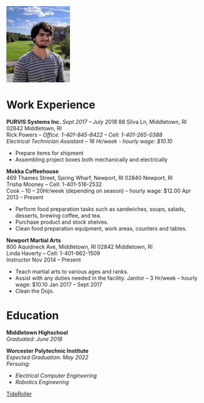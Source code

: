 ![Picture of me](seniorpicsmall.jpg)

# **Work Experience**
**PURVIS Systems Inc.**  _Sept 2017 – July 2018_
88 Silva Ln, Middletown, RI 02842 Middletown, RI  
Rick Powers – _Office: 1-401-845-8422 – Cell: 1-401-265-0388_  
_Electrical Technician Assistant – 16 Hr/week - hourly wage: $10.10_  
  - Prepare items for shipment
  - Assembling project boxes both mechanically and electrically

**Mokka Coffeehouse**   
469 Thames Street, Spring Wharf, Newport, RI 02840 Newport, RI  
Trisha Mooney – Cell: 1-401-516-2532  
Cook – 10 – 20Hr/week (depending on season) – hourly wage: $12.00 Apr 2013 – Present
  - Perform food preparation tasks such as sandwiches, soups, salads, desserts, brewing coffee, and tea.
  - Purchase product and stock shelves.
  - Clean food preparation equipment, work areas, counters and tables.

**Newport Martial Arts**  
800 Aquidneck Ave, Middletown, RI 02842 Middletown, RI  
Linda Haverty – Cell: 1-401-662-1509  
Instructor Nov 2014 – Present
  - Teach martial arts to various ages and ranks.
  - Assist with any duties needed in the facility.
Janitor – 3 Hr/week – hourly wage: $10.10 Jan 2017 – Sept 2017
  - Clean the Dojo.

# **Education**  
**Middletown Highschool**  
_Graduated: June 2018_

**Worcester Polytechnic Institute**  
_Expected Graduation: May 2022_  
_Persuing:_   
  - _Electrical Computer Engineering_  
  - _Robotics Engineering_

[TideRoller](TideRoller.md)
